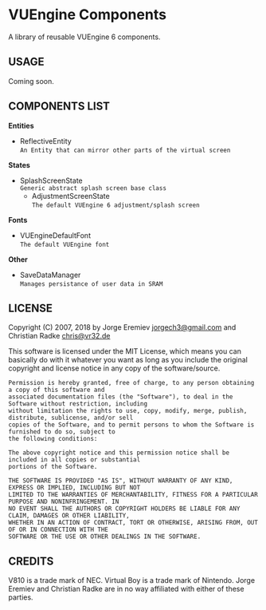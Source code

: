 VUEngine Components
===================

A library of reusable VUEngine 6 components.


USAGE
-----

Coming soon.


COMPONENTS LIST
---------------

**Entities**

- ReflectiveEntity  
  `An Entity that can mirror other parts of the virtual screen`

**States**

- SplashScreenState  
  `Generic abstract splash screen base class`
	- AdjustmentScreenState  
	  `The default VUEngine 6 adjustment/splash screen`

**Fonts**

- VUEngineDefaultFont  
  `The default VUEngine font`

**Other**

- SaveDataManager  
  `Manages persistance of user data in SRAM`


LICENSE
-------

Copyright (C) 2007, 2018 by Jorge Eremiev <jorgech3@gmail.com> and Christian Radke <chris@vr32.de>

This software is licensed under the MIT License, which means you can basically do with it whatever you 
want as long as you include the original copyright and license notice in any copy of the software/source. 

	Permission is hereby granted, free of charge, to any person obtaining a copy of this software and
	associated documentation files (the "Software"), to deal in the Software without restriction, including
	without limitation the rights to use, copy, modify, merge, publish, distribute, sublicense, and/or sell
	copies of the Software, and to permit persons to whom the Software is furnished to do so, subject to
	the following conditions:
	
	The above copyright notice and this permission notice shall be included in all copies or substantial
	portions of the Software.
	
	THE SOFTWARE IS PROVIDED "AS IS", WITHOUT WARRANTY OF ANY KIND, EXPRESS OR IMPLIED, INCLUDING BUT NOT
	LIMITED TO THE WARRANTIES OF MERCHANTABILITY, FITNESS FOR A PARTICULAR PURPOSE AND NONINFRINGEMENT. IN
	NO EVENT SHALL THE AUTHORS OR COPYRIGHT HOLDERS BE LIABLE FOR ANY CLAIM, DAMAGES OR OTHER LIABILITY,
	WHETHER IN AN ACTION OF CONTRACT, TORT OR OTHERWISE, ARISING FROM, OUT OF OR IN CONNECTION WITH THE
	SOFTWARE OR THE USE OR OTHER DEALINGS IN THE SOFTWARE.


CREDITS
-------

V810 is a trade mark of NEC. Virtual Boy is a trade mark of Nintendo. 
Jorge Eremiev and Christian Radke are in no way affiliated with either of these parties.
